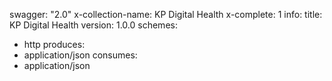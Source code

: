 swagger: "2.0"
x-collection-name: KP Digital Health
x-complete: 1
info:
  title: KP Digital Health
  version: 1.0.0
schemes:
- http
produces:
- application/json
consumes:
- application/json
